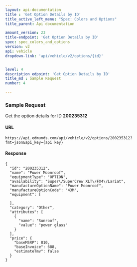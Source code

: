 ```yaml
---
layout: api-documentation
title : 'Get Option Details by ID'
title_active_left_menu: "Spec: Colors and Options"
title_parent: Api documentation

amount_version: 23
title-endpoint: 'Get Option Details by ID'
spec: spec_colors_and_options
version: v2
api: vehicle
dropdown-link: 'api/vehicle/v2/options/{id}'


level: 4
description_edpoint: 'Get Option Details by ID'
title_md : Sample Request
number: 4

---
```


### Sample Request

Get the option details for ID **200235312**

#### URL

	https://api.edmunds.com/api/vehicle/v2/options/200235312?fmt=json&api_key={api key}
	
#### Response
	
	{
	  "id": "200235312",
	  "name": "Power Moonroof",
	  "equipmentType": "OPTION",
	  "availability": "Super\/SuperCrew XLT\/FX4\/Lariat",
	  "manufactureOptionName": "Power Moonroof",
	  "manufactureOptionCode": "43M",
	  "equipment": [

	  ],
	  "category": "Other",
	  "attributes": [
        {
          "name": "Sunroof",
          "value": "power glass"
        }
      ],
      "price": {
        "baseMSRP": 810,
        "baseInvoice": 688,
        "estimateTmv": false
      }
	}